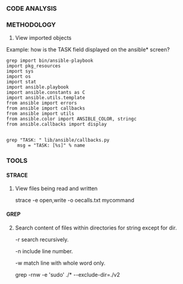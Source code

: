 ### CODE ANALYSIS

### METHODOLOGY

1) View imported objects

Example: how is the TASK field displayed on the ansible* screen?

    grep import bin/ansible-playbook
    import pkg_resources
    import sys
    import os
    import stat
    import ansible.playbook
    import ansible.constants as C
    import ansible.utils.template
    from ansible import errors
    from ansible import callbacks
    from ansible import utils
    from ansible.color import ANSIBLE_COLOR, stringc
    from ansible.callbacks import display


    grep "TASK: " lib/ansible/callbacks.py
        msg = "TASK: [%s]" % name

### TOOLS

#### STRACE

1) View files being read and written

    strace -e open,write -o oecalls.txt mycommand
 
#### GREP 

2) Search content of files within directories for string except for dir.

   -r search recursively.

   -n include line number.

   -w match line with whole word only.

    grep -rnw -e 'sudo' ./* --exclude-dir=./v2


